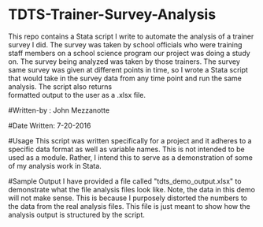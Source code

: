# TDTS-Trainer-Survey-Analysis
This repo contains a Stata script I write to automate the analysis of a trainer survey I did. The survey was taken by 
school officials who were training staff members on a school science program our project was doing a study on. The survey 
being analyzed was taken by those trainers. The survey same survey was given at different points in time, so I wrote a 
Stata script that would take in the survey data from any time point and run the same analysis. The script also returns \
formatted output to the user as a .xlsx file. 

#Written-by : 
John Mezzanotte

#Date Written:
7-20-2016

#Usage 
This script was written specifically for a project and it adheres to a specific data format as well as variable names. This 
is not intended to be used as a module. Rather, I intend this to serve as a demonstration of some of my analysis work in 
Stata. 

#Sample Output 
I have provided a file called "tdts_demo_output.xlsx" to demonstrate what the file analysis files look like. Note, the 
data in this demo will not make sense. This is because I purposely distorted the numbers to the data from the real analysis files. This file is just meant to show how the analysis output is structured by the script.

